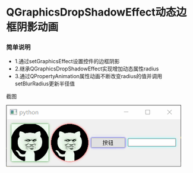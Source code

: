 # QGraphicsDropShadowEffect动态边框阴影动画

### 简单说明
 - 1.通过setGraphicsEffect设置控件的边框阴影
 - 2.继承QGraphicsDropShadowEffect实现增加动态属性radius
 - 3.通过QPropertyAnimation属性动画不断改变radius的值并调用setBlurRadius更新半径值

截图

![1](ScreenShot/1.gif)